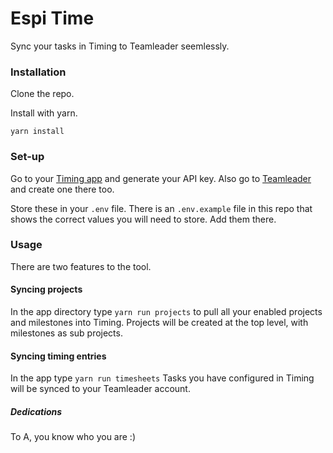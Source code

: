# Espi Time

Sync your tasks in Timing to Teamleader seemlessly.

### Installation

Clone the repo.

Install with yarn.

```
yarn install
```

### Set-up

Go to your [Timing app](LINK) and generate your API key. Also go to [Teamleader](LINK) and create one there too.

Store these in your `.env` file. There is an `.env.example` file in this repo that shows the correct values you will need to store. Add them there.

### Usage

There are two features to the tool.

#### Syncing projects

In the app directory type `yarn run projects` to pull all your enabled projects and milestones into Timing. Projects will be created at the top level, with milestones as sub projects.

#### Syncing timing entries

In the app type `yarn run timesheets` Tasks you have configured in Timing will be synced to your Teamleader account.

##### Dedications

To A, you know who you are :)

